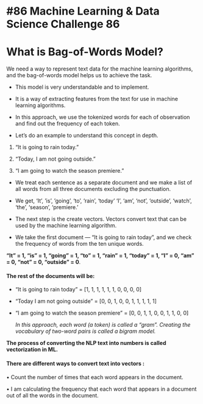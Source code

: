 # #86 Machine Learning & Data Science Challenge 86

# What is Bag-of-Words Model?

We need a way to represent text data for the machine learning algorithms, and the bag-of-words model helps us to achieve the task.

* This model is very understandable and to implement.
    
* It is a way of extracting features from the text for use in machine learning algorithms.
    
* In this approach, we use the tokenized words for each of observation and find out the frequency of each token.
    
* Let’s do an example to understand this concept in depth.
    

1. “It is going to rain today.”
    
2. “Today, I am not going outside.”
    
3. “I am going to watch the season premiere.”
    

* We treat each sentence as a separate document and we make a list of all words from all three documents excluding the punctuation.
    
* We get, ‘It’, ’is’, ’going’, ‘to’, ‘rain’, ‘today’ ‘I’, ‘am’, ‘not’, ‘outside’, ‘watch’, ‘the’, ‘season’, ‘premiere.’
    
* The next step is the create vectors. Vectors convert text that can be used by the machine learning algorithm.
    
* We take the first document — “It is going to rain today”, and we check the frequency of words from the ten unique words.
    

**“It” = 1, “is” = 1, “going” = 1, “to” = 1, “rain” = 1, “today” = 1, “I” = 0, “am” = 0, “not” = 0, “outside” = 0**.

#### The rest of the documents will be:

* “It is going to rain today” = \[1, 1, 1, 1, 1, 1, 0, 0, 0, 0\]
    
* “Today I am not going outside” = \[0, 0, 1, 0, 0, 1, 1, 1, 1, 1\]
    
* “I am going to watch the season premiere” = \[0, 0, 1, 1, 0, 0, 1, 1, 0, 0\]
    
    *In this approach, each word (a token) is called a “gram”. Creating the vocabulary of two-word pairs is called a bigram model.*
    

**The process of converting the NLP text into numbers is called vectorization in ML.**

#### There are different ways to convert text into vectors :

• Count the number of times that each word appears in the document.

• I am calculating the frequency that each word that appears in a document out of all the words in the document.